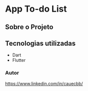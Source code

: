 # App To-do List 
## Sobre o Projeto


## Tecnologias utilizadas
- Dart
- Flutter

### Autor
https://www.linkedin.com/in/cauecbb/
